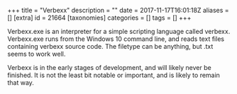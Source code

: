 +++
title = "Verbexx"
description = ""
date = 2017-11-17T16:01:18Z
aliases = []
[extra]
id = 21664
[taxonomies]
categories = []
tags = []
+++


Verbexx.exe is an interpreter for a simple scripting language called verbexx.  Verbexx.exe runs  from the Windows 10 command line, and reads text files containing verbexx source code.  The filetype can be anything, but .txt seems to work well.

Verbexx is in the early stages of development, and will likely never be finished.  It is not the least bit notable or important, and is likely to remain that way.
